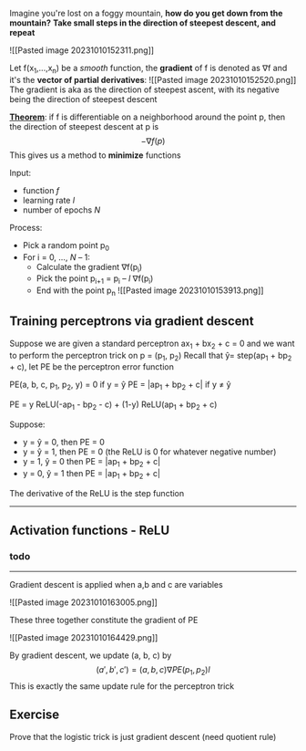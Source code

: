 Imagine you're lost on a foggy mountain, **how do you get down from the mountain?** 
**Take small steps in the direction of steepest descent, and repeat**

![[Pasted image 20231010152311.png]]

Let f(x<sub>1</sub>,...,x<sub>n</sub>) be a *smooth* function, the **gradient** of f is denoted as $\nabla$f and it's the **vector of partial derivatives**:
![[Pasted image 20231010152520.png]]
The gradient is aka as the direction of steepest ascent, with its negative being the direction of steepest descent

<b><u>Theorem</u></b>: if f is differentiable on a neighborhood around the point p, then the direction of steepest descent at p is $$-\nabla f(p)$$
This gives us a method to **minimize** functions

Input:
* function *f*
* learning rate *l*
* number of epochs *N*

Process: 
* Pick a random point p<sub>0</sub> 
* For i = 0, …, *N* – 1: 
	* Calculate the gradient ∇f(p<sub>i</sub>) 
	* Pick the point p<sub>i+1</sub> = p<sub>i</sub> – *l* ∇f(p<sub>i</sub>) 
	* End with the point p<sub>n</sub>
![[Pasted image 20231010153913.png]]

## Training perceptrons via gradient descent

Suppose we are given a standard perceptron ax<sub>1</sub> + bx<sub>2</sub> + c = 0 and we want to perform the perceptron trick on p = (p<sub>1</sub>, p<sub>2</sub>)
Recall that ŷ= step(ap<sub>1</sub> + bp<sub>2</sub> + c), let PE be the perceptron error function

PE(a, b, c, p<sub>1</sub>, p<sub>2</sub>, y) = 0 if y = ŷ 
PE = |ap<sub>1</sub> + bp<sub>2</sub> + c| if y $\neq$ ŷ

PE = y ReLU(-ap<sub>1</sub> - bp<sub>2</sub> - c) + (1-y) ReLU(ap<sub>1</sub> + bp<sub>2</sub> + c)

Suppose:
* y = ŷ = 0, then PE = 0
* y = ŷ = 1, then PE = 0 (the ReLU is 0 for whatever negative number)
* y = 1, ŷ = 0 then PE = |ap<sub>1</sub> + bp<sub>2</sub> + c|
* y = 0, ŷ = 1 then PE = |ap<sub>1</sub> + bp<sub>2</sub> + c|

The derivative of the ReLU is the step function

--------
## Activation functions - ReLU

### todo

----------
Gradient descent is applied when a,b and c are variables

![[Pasted image 20231010163005.png]]

These three together constitute the gradient of PE

![[Pasted image 20231010164429.png]]

By gradient descent, we update (a, b, c) by $$(a', b', c') = (a, b, c)\nabla PE (p_1,p_2)l$$
This is exactly the same update rule for the perceptron trick
## Exercise 

Prove that the logistic trick is just gradient descent (need quotient rule)